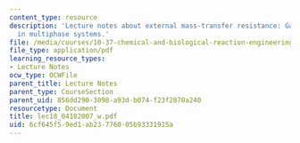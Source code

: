 ```yaml
---
content_type: resource
description: 'Lecture notes about external mass-transfer resistance: Gas-liquid reactions
  in multiphase systems.'
file: /media/courses/10-37-chemical-and-biological-reaction-engineering-spring-2007/6cf645f59ed1ab23776005b93331915a_lec18_04182007_w.pdf
file_type: application/pdf
learning_resource_types:
- Lecture Notes
ocw_type: OCWFile
parent_title: Lecture Notes
parent_type: CourseSection
parent_uid: 856dd290-3098-a93d-b074-f23f2870a240
resourcetype: Document
title: lec18_04182007_w.pdf
uid: 6cf645f5-9ed1-ab23-7760-05b93331915a
---
```

